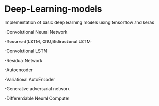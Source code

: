 # Deep-Learning-models

Implementation of basic deep learning models using tensorflow and keras

-Convolutional Neural Network

-Recurrent(LSTM, GRU,Bidirectional LSTM)

-Convolutional LSTM

-Residual Network

-Autoencoder

-Variational AutoEncoder

-Generative adversarial network

-Differentiable Neural Computer

